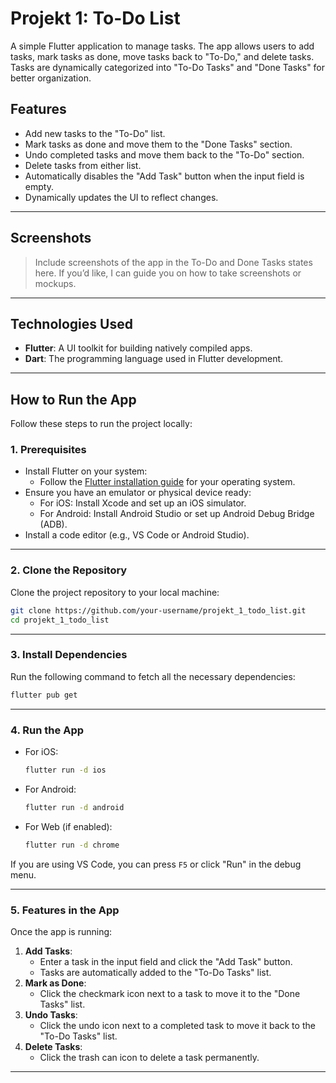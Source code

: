 # **Projekt 1: To-Do List**

A simple Flutter application to manage tasks. The app allows users to add tasks, mark tasks as done, move tasks back to "To-Do," and delete tasks. Tasks are dynamically categorized into "To-Do Tasks" and "Done Tasks" for better organization.

## **Features**

- Add new tasks to the "To-Do" list.
- Mark tasks as done and move them to the "Done Tasks" section.
- Undo completed tasks and move them back to the "To-Do" section.
- Delete tasks from either list.
- Automatically disables the "Add Task" button when the input field is empty.
- Dynamically updates the UI to reflect changes.

---

## **Screenshots**

> Include screenshots of the app in the To-Do and Done Tasks states here. If you’d like, I can guide you on how to take screenshots or mockups.

---

## **Technologies Used**

- **Flutter**: A UI toolkit for building natively compiled apps.
- **Dart**: The programming language used in Flutter development.

---

## **How to Run the App**

Follow these steps to run the project locally:

### **1. Prerequisites**

- Install Flutter on your system:
  - Follow the [Flutter installation guide](https://docs.flutter.dev/get-started/install) for your operating system.
- Ensure you have an emulator or physical device ready:
  - For iOS: Install Xcode and set up an iOS simulator.
  - For Android: Install Android Studio or set up Android Debug Bridge (ADB).
- Install a code editor (e.g., VS Code or Android Studio).

---

### **2. Clone the Repository**

Clone the project repository to your local machine:

```bash
git clone https://github.com/your-username/projekt_1_todo_list.git
cd projekt_1_todo_list
```

---

### **3. Install Dependencies**

Run the following command to fetch all the necessary dependencies:

```bash
flutter pub get
```

---

### **4. Run the App**

- For iOS:
  ```bash
  flutter run -d ios
  ```
- For Android:
  ```bash
  flutter run -d android
  ```
- For Web (if enabled):
  ```bash
  flutter run -d chrome
  ```

If you are using VS Code, you can press `F5` or click "Run" in the debug menu.

---

### **5. Features in the App**

Once the app is running:

1. **Add Tasks**:
   - Enter a task in the input field and click the "Add Task" button.
   - Tasks are automatically added to the "To-Do Tasks" list.
2. **Mark as Done**:
   - Click the checkmark icon next to a task to move it to the "Done Tasks" list.
3. **Undo Tasks**:
   - Click the undo icon next to a completed task to move it back to the "To-Do Tasks" list.
4. **Delete Tasks**:
   - Click the trash can icon to delete a task permanently.

---
